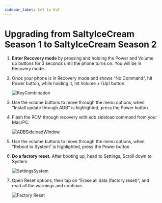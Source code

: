 ```yaml
---
sidebar_label: Sv1 to Sv2
---
```


# Upgrading from SaltyIceCream Season 1 to SaltyIceCream Season 2

1. **Enter Recovery mode** by pressing and holding the Power and Volume up buttons for 3 seconds until the phone turns on. You will be in Recovery mode.
2. Once your phone is in Recovery mode and shows “No Command”, hit Power button, while holding it, hit Volume + (Up) button.

    ![KeyCombination](/img/install-assets/key-combination.svg)

3. Use the volume buttons to move through the menu options, when “Install update through ADB” is highlighted, press the Power button.
4. Flash the ROM through recovery with adb sideload command from your Mac/PC.

    ![ADBSideloadWindow](/img/install-assets/adb-sideload-window.svg)

5. Use the volume buttons to move through the menu options, when “Reboot to System” is highlighted, press the Power button.
6. **Do a factory reset.** After booting up, head to Settings, Scroll down to System

    ![SettingsSystem](/img/install-assets/settings-system.svg)

7. Open Reset options, then tap on “Erase all data (factory reset)”, and read all the warnings and continue.

    ![Factory Reset](/img/install-assets/factory-reset.svg)
